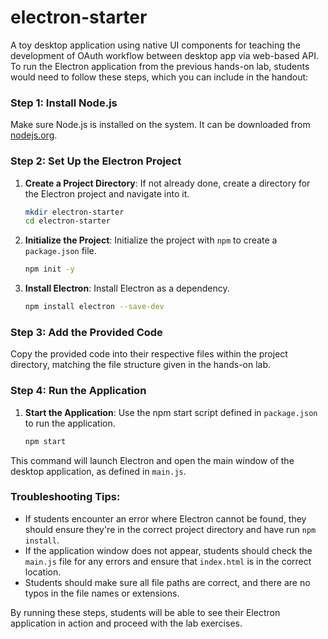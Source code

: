# electron-starter
A toy desktop application using native UI components for teaching the development of OAuth workflow between desktop app via web-based API. 
To run the Electron application from the previous hands-on lab, students would need to follow these steps, which you can include in the handout:

### Step 1: Install Node.js
Make sure Node.js is installed on the system. It can be downloaded from [nodejs.org](https://nodejs.org/).

### Step 2: Set Up the Electron Project
1. **Create a Project Directory**: If not already done, create a directory for the Electron project and navigate into it.
   ```bash
   mkdir electron-starter
   cd electron-starter
   ```

2. **Initialize the Project**: Initialize the project with `npm` to create a `package.json` file.
   ```bash
   npm init -y
   ```

3. **Install Electron**: Install Electron as a dependency.
   ```bash
   npm install electron --save-dev
   ```

### Step 3: Add the Provided Code
Copy the provided code into their respective files within the project directory, matching the file structure given in the hands-on lab.

### Step 4: Run the Application
1. **Start the Application**: Use the npm start script defined in `package.json` to run the application.
   ```bash
   npm start
   ```

This command will launch Electron and open the main window of the desktop application, as defined in `main.js`.

### Troubleshooting Tips:
- If students encounter an error where Electron cannot be found, they should ensure they're in the correct project directory and have run `npm install`.
- If the application window does not appear, students should check the `main.js` file for any errors and ensure that `index.html` is in the correct location.
- Students should make sure all file paths are correct, and there are no typos in the file names or extensions.

By running these steps, students will be able to see their Electron application in action and proceed with the lab exercises.